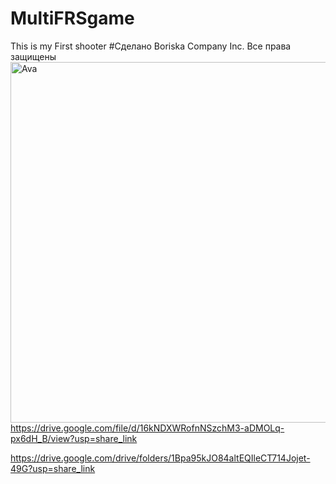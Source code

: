 # MultiFRSgame
This is my First shooter
#Сделано Boriska Company Inc. Все права защищены
<img width="577" alt="Ava" src="https://user-images.githubusercontent.com/78104458/236427542-41348c7d-398c-447b-aadb-081a6cf08813.png">
https://drive.google.com/file/d/16kNDXWRofnNSzchM3-aDMOLq-px6dH_B/view?usp=share_link

https://drive.google.com/drive/folders/1Bpa95kJO84altEQIleCT714Jojet-49G?usp=share_link
